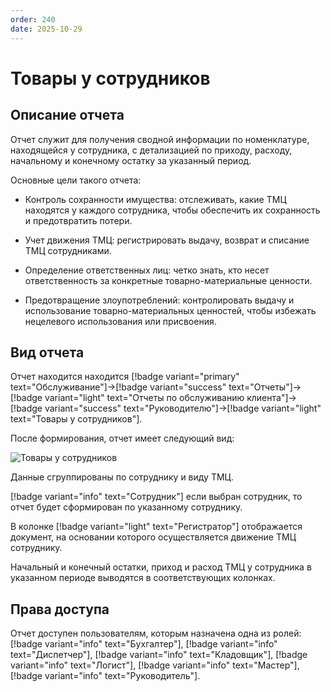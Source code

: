 ```yaml
---
order: 240
date: 2025-10-29
---
```

# Товары у сотрудников

## Описание отчета

Отчет служит для получения сводной информации по номенклатуре, находящейся у сотрудника, с детализацией по приходу, расходу, начальному и конечному остатку за указанный период.

Основные цели такого отчета:

- Контроль сохранности имущества: отслеживать, какие ТМЦ находятся у каждого сотрудника, чтобы обеспечить их сохранность и предотвратить потери.

- Учет движения ТМЦ: регистрировать выдачу, возврат и списание ТМЦ сотрудниками.

- Определение ответственных лиц: четко знать, кто несет ответственность за конкретные товарно-материальные ценности.

- Предотвращение злоупотреблений: контролировать выдачу и использование товарно-материальных ценностей, чтобы избежать нецелевого использования или присвоения.

## Вид отчета

Отчет находится находится [!badge variant="primary" text="Обслуживание"]->[!badge variant="success" text="Отчеты"]->[!badge variant="light" text="Отчеты по обслуживанию клиента"]->[!badge variant="success" text="Руководителю"]->[!badge variant="light" text="Товары у сотрудников"].

После формирования, отчет имеет следующий вид:

![Товары у сотрудников](/images/Отчет_товары_у_сотрудников.jpg)

Данные сгруппированы по сотруднику и виду ТМЦ.

[!badge variant="info" text="Сотрудник"] если выбран сотрудник, то отчет будет сформирован по указанному сотруднику.

В колонке [!badge variant="light" text="Регистратор"] отображается документ, на основании которого осуществляется движение ТМЦ сотруднику.

Начальный и конечный остатки, приход и расход ТМЦ у сотрудника в указанном периоде выводятся в соответствующих колонках.

## Права доступа

Отчет доступен пользователям, которым назначена одна из ролей: [!badge variant="info" text="Бухгалтер"], [!badge variant="info" text="Диспетчер"], [!badge variant="info" text="Кладовщик"], [!badge variant="info" text="Логист"], [!badge variant="info" text="Мастер"], [!badge variant="info" text="Руководитель"].

